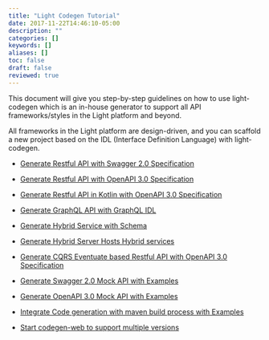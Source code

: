 ```yaml
---
title: "Light Codegen Tutorial"
date: 2017-11-22T14:46:10-05:00
description: ""
categories: []
keywords: []
aliases: []
toc: false
draft: false
reviewed: true
---
```


This document will give you step-by-step guidelines on how to use light-codegen which is an in-house generator to support all API frameworks/styles in the Light platform and beyond.
  
All frameworks in the Light platform are design-driven, and you can scaffold a new project based on the IDL (Interface Definition Language) with light-codegen. 

* [Generate Restful API with Swagger 2.0 Specification][]

* [Generate Restful API with OpenAPI 3.0 Specification][]

* [Generate Restful API in Kotlin with OpenAPI 3.0 Specification][]

* [Generate GraphQL API with GraphQL IDL][]

* [Generate Hybrid Service with Schema][]

* [Generate Hybrid Server Hosts Hybrid services][]

* [Generate CQRS Eventuate based Restful API with OpenAPI 3.0 Specification][]

* [Generate Swagger 2.0 Mock API with Examples][]

* [Generate OpenAPI 3.0 Mock API with Examples][]

* [Integrate Code generation with maven build process with Examples][]

* [Start codegen-web to support multiple versions][]


[Generate Restful API with Swagger 2.0 Specification]: /tutorial/generator/swagger/
[Generate Restful API with OpenAPI 3.0 Specification]: /tutorial/generator/openapi/
[Generate Restful API in Kotlin with OpenAPI 3.0 Specification]: /tutorial/generator/openapikotlin/
[Generate GraphQL API with GraphQL IDL]: /tutorial/generator/graphql/
[Generate Hybrid Service with Schema]: /tutorial/generator/hybridservice/
[Generate Hybrid Server Hosts Hybrid services]: /tutorial/generator/hybridserver/
[Generate CQRS Eventuate based Restful API with OpenAPI 3.0 Specification]: /tutorial/generator/eventuate/
[Generate Swagger 2.0 Mock API with Examples]: /tutorial/generator/swagger-mock/
[Generate OpenAPI 3.0 Mock API with Examples]: /tutorial/generator/openapi-mock/
[Integrate Code generation with maven build process with Examples]: /tutorial/generator/codegen-maven/
[Start codegen-web to support multiple versions]: /tutorial/generator/multi-version-web/

